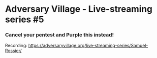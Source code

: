 # Adversary Village - Live-streaming series #5
### Cancel your pentest and Purple this instead!
Recording: https://adversaryvillage.org/live-streaming-series/Samuel-Rossier/
